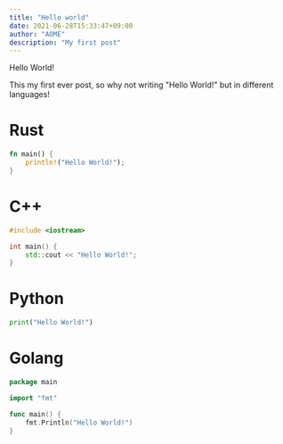 ```yaml
---
title: "Hello world"
date: 2021-06-28T15:33:47+09:00
author: "AOME"
description: "My first post"
---
```


Hello World!

This my first ever post, so why not writing "Hello World!" but in different languages!

# Rust

```rust
fn main() {
    println!("Hello World!");
}
```

# C++

```c++
#include <iostream>

int main() {
    std::cout << "Hello World!";
}
```

# Python

```python
print("Hello World!")
```

# Golang

```go
package main

import "fmt"

func main() {
    fmt.Println("Hello World!")
}
```
